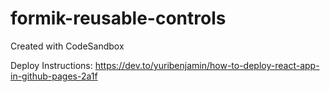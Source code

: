 # formik-reusable-controls

Created with CodeSandbox

Deploy Instructions:
https://dev.to/yuribenjamin/how-to-deploy-react-app-in-github-pages-2a1f
